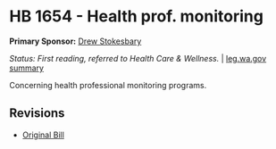 # HB 1654 - Health prof. monitoring
**Primary Sponsor:** [Drew Stokesbary](/person/leg/drew.stokesbary.md)

*Status: First reading, referred to Health Care & Wellness.* | [leg.wa.gov summary](https://app.leg.wa.gov/billsummary?BillNumber=1654&Year=2021)

Concerning health professional monitoring programs.

## Revisions
* [Original Bill](1/)